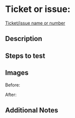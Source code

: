 # Ticket or issue:

[Ticket/issue name or number](https://trello.com/c/[trello-hash]/[trello-number]-[trello-name])

## Description

<!-- A brief resume of the task -->

## Steps to test

<!-- A step by step list for local testing -->

## Images

<!-- Images that help the testing process if is needed -->

Before:

After:

## Additional Notes

<!-- List of notes relevant to the PR that the reviewer should know -->
